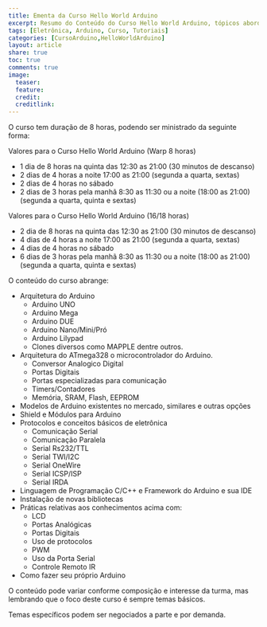 ```yaml
---
title: Ementa da Curso Hello World Arduino
excerpt: Resumo do Conteúdo do Curso Hello World Arduino, tópicos abordados no curso.
tags: [Eletrônica, Arduino, Curso, Tutoriais]
categories: [CursoArduino,HelloWorldArduino]
layout: article
share: true
toc: true
comments: true
image:
  teaser: 
  feature: 
  credit: 
  creditlink: 
---
```

O curso tem duração de 8 horas, podendo ser ministrado da seguinte forma:

Valores para o Curso Hello World Arduino (Warp 8 horas)

 * 1 dia de 8 horas na quinta das 12:30 as 21:00 (30 minutos de descanso)
 * 2 dias de 4 horas a noite 17:00 as 21:00 (segunda a quarta, sextas)
 * 2 dias de 4 horas no sábado
 * 2 dias de 3 horas pela manhã 8:30 as 11:30 ou a noite (18:00 as 21:00) (segunda a quarta, quinta e sextas)

Valores para o Curso Hello World Arduino (16/18 horas)

 * 2 dia de 8 horas na quinta das 12:30 as 21:00 (30 minutos de descanso)
 * 4 dias de 4 horas a noite 17:00 as 21:00 (segunda a quarta, sextas)
 * 4 dias de 4 horas no sábado
 * 6 dias de 3 horas pela manhã 8:30 as 11:30 ou a noite (18:00 as 21:00) (segunda a quarta, quinta e sextas)

O conteúdo do curso abrange:

 * Arquitetura do Arduino
   * Arduino UNO
   * Arduino Mega
   * Arduino DUE
   * Arduino Nano/Mini/Pró
   * Arduino Lilypad
   * Clones diversos como MAPPLE dentre outros. 
 * Arquitetura do ATmega328 o microcontrolador do Arduino.
   * Conversor Analogico Digital
   * Portas Digitais
   * Portas especializadas para comunicação
   * Timers/Contadores
   * Memória, SRAM, Flash, EEPROM
 * Modelos de Arduino existentes no mercado, similares e outras opções
 * Shield e Módulos para Arduino
 * Protocolos e conceitos básicos de eletrônica
   * Comunicação Serial
   * Comunicação Paralela
   * Serial Rs232/TTL
   * Serial TWI/I2C
   * Serial OneWire
   * Serial ICSP/ISP
   * Serial IRDA
 * Linguagem de Programação C/C++ e Framework do Arduino e sua IDE
 * Instalação de novas bibliotecas
 * Práticas relativas aos conhecimentos acima com:
   * LCD
   * Portas Analógicas
   * Portas Digitais
   * Uso de protocolos
   * PWM
   * Uso da Porta Serial
   * Controle Remoto IR
  * Como fazer seu próprio Arduino

O conteúdo pode variar conforme composição e interesse da turma, mas lembrando que o foco deste curso é sempre  temas básicos.

Temas específicos podem ser negociados a parte e por demanda.

